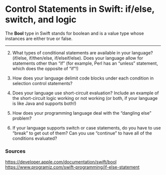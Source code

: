 # Control Statements in Swift: if/else, switch, and logic 

The **Bool** type in Swift stands for boolean and is a value type whose instances are either true or false.
___

2. What types of conditional statements are available in your language?  (if/else, if/then/else, if/elseif/else).  Does your language allow for statements other than “if” (for example, Perl has an “unless” statement, which does the opposite of “if”!)

3. How does your language delimit code blocks under each condition in selection control statements?

4. Does your language use short-circuit evaluation?  Include an example of the short-circuit logic working or not working (or both, if your language is like Java and supports both!)

5. How does your programming language deal with the “dangling else” problem?

6. If your language supports switch or case statements, do you have to use “break” to get out of them?  Can you use “continue” to have all of the conditions evaluated?


### Sources 
https://developer.apple.com/documentation/swift/bool
https://www.programiz.com/swift-programming/if-else-statement
